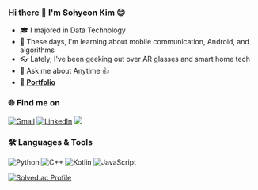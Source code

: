 ### Hi there 👋 I'm Sohyeon Kim 😊

- 🎓 I majored in Data Technology  
- 📱 These days, I'm learning about mobile communication, Android, and algorithms
- 👓 Lately, I've been geeking out over AR glasses and smart home tech
- 💬 Ask me about Anytime 👍
- 🚀 [**Portfolio**](https://helloothere.notion.site/0744c3729b024de09d675cbf44256e93?pvs=4)


### 🌐 Find me on
[![Gmail](https://img.shields.io/badge/Gmail-D14836?style=flat&logo=gmail&logoColor=white)](mailto:sohyeon.sophia.kim@gmail.com)
[![LinkedIn](https://img.shields.io/badge/LinkedIn-0077B5?style=flat&logo=linkedin&logoColor=white)](https://www.linkedin.com/in/sohyeonsophiakim/)
<a href="https://tistory.com/">
  <img src="https://img.shields.io/badge/Tistory-eb531f?style=flat&logo=tistory&logoColor=white"/>
</a>

### 🛠 Languages & Tools
![Python](https://img.shields.io/badge/Python-3776AB?style=flat&logo=python&logoColor=white)
![C++](https://img.shields.io/badge/C++-00599C?style=flat&logo=c%2B%2B&logoColor=white)
![Kotlin](https://img.shields.io/badge/Kotlin-0095D5?style=flat&logo=kotlin&logoColor=white)
![JavaScript](https://img.shields.io/badge/JavaScript-F7DF1E?style=flat&logo=javascript&logoColor=black)

[![Solved.ac Profile](http://mazassumnida.wtf/api/v2/generate_badge?boj=백준아이디)](https://solved.ac/asdjklfjsdfl/)
